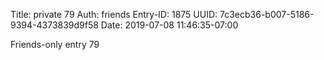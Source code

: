 Title: private 79
Auth: friends
Entry-ID: 1875
UUID: 7c3ecb36-b007-5186-9394-4373839d9f58
Date: 2019-07-08 11:46:35-07:00

Friends-only entry 79
